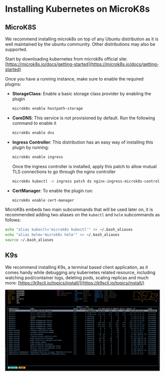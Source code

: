 # Installing Kubernetes on MicroK8s

## MicroK8S
We recommend installing microk8s on top of any Ubuntu distribution as it is well maintained by the ubuntu community. Other distributions may also be supported.

Start by downloading kubernetes from microk8s official site: [https://microk8s.io/docs/getting-started](https://microk8s.io/docs/getting-started)

Once you have a running instance, make sure to enable the required plugins:

- **StorageClass**: Enable a basic storage class provider by enabling the plugin
    ```bash
    microk8s enable hostpath-storage
    ```

- **CoreDNS**: This service is not provisioned by default. Run the following command to enable it

    ```bash
    microk8s enable dns
    ```

- **Ingress Controller**:  This distribution has an easy way of installing this plugin by running:

    ```bash
    microk8s enable ingress
    ```

    Once the ingress controller is installed, apply this patch to allow mutual TLS connections to go through the nginx controller

    ```bash
    microk8s kubectl -n ingress patch ds nginx-ingress-microk8s-controller --type=json -p='[{"op": "add", "path": "/spec/template/spec/containers/0/args/-", "value": "--enable-ssl-passthrough"}]'
    ```

- **CertManager**: To enable the plugin run:

    ```bash
    microk8s enable cert-manager
    ```

MicroK8s embeds two main subcommands that will be used later on, it is recommended adding two aliases on the `kubectl` and `helm` subcommands as follows:

```bash
echo "alias kubectl='microk8s kubectl'" >> ~/.bash_aliases
echo "alias helm='microk8s helm'" >> ~/.bash_aliases
source ~/.bash_aliases
```

## K9s

We recommend installing K9s, a terminal based client application, as it comes handy while debugging any kubernetes related resource, including watching pod/container logs, deleting pods, scaling replicas and much more: [https://k9scli.io/topics/install/](https://k9scli.io/topics/install/)

![Alt text](imgs/k9s.png)